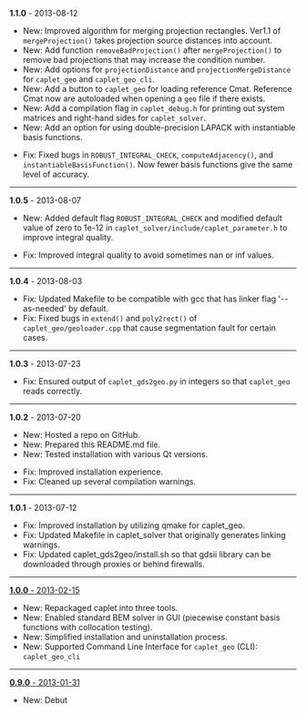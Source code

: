 **1.1.0** - 2013-08-12

+ New: Improved algorithm for merging projection rectangles. Ver1.1 of `mergeProjection()` takes projection source distances into account.
+ New: Add function `removeBadProjection()` after `mergeProjection()` to remove bad projections that may increase the condition number.
+ New: Add options for `projectionDistance` and `projectionMergeDistance` for `caplet_geo` and `caplet_geo_cli`.
+ New: Add a button to `caplet_geo` for loading reference Cmat. Reference Cmat now are autoloaded when opening a `geo` file if there exists.
+ New: Add a compilation flag in `caplet_debug.h` for printing out system matrices and right-hand sides for `caplet_solver`.
+ New: Add an option for using double-precision LAPACK with instantiable basis functions.
* Fix: Fixed bugs in `ROBUST_INTEGRAL_CHECK`, `computeAdjacency()`, and `instantiableBasisFunction()`. Now fewer basis functions give the same level of accuracy. 

_________
**1.0.5** - 2013-08-07

+ New: Added default flag `ROBUST_INTEGRAL_CHECK` and modified default value of zero to 1e-12 in `caplet_solver/include/caplet_parameter.h` to improve integral quality.
* Fix: Improved integral quality to avoid sometimes nan or inf values.

_________
**1.0.4** - 2013-08-03

* Fix: Updated Makefile to be compatible with gcc that has linker flag '--as-needed' by default.
* Fix: Fixed bugs in `extend()` and `poly2rect()` of `caplet_geo/geoloader.cpp` that cause segmentation fault for certain cases.

_________
**1.0.3** - 2013-07-23

* Fix: Ensured output of `caplet_gds2geo.py` in integers so that `caplet_geo` reads correctly.

_________
**1.0.2** - 2013-07-20

+ New: Hosted a repo on GitHub.
+ New: Prepared this README.md file.
+ New: Tested installation with various Qt versions.
* Fix: Improved installation experience.
* Fix: Cleaned up several compilation warnings.

_________
**1.0.1** - 2013-07-12

* Fix: Improved installation by utilizing qmake for caplet_geo.
* Fix: Updated Makefile in caplet_solver that originally generates linking warnings.
* Fix: Updated caplet_gds2geo/install.sh so that gdsii library can be downloaded through proxies or behind firewalls.

__________
[**1.0.0** - 2013-02-15](http://sourceforge.net/projects/caplet/files/?source=navbar)

+ New: Repackaged caplet into three tools.
+ New: Enabled standard BEM solver in GUI (piecewise constant basis functions with collocation testing).
+ New: Simplified installation and uninstallation process.
+ New: Supported Command Line Interface for `caplet_geo` (CLI): `caplet_geo_cli`

__________
[**0.9.0** - 2013-01-31](http://sourceforge.net/projects/caplet/files/?source=navbar)
    
* New: Debut
